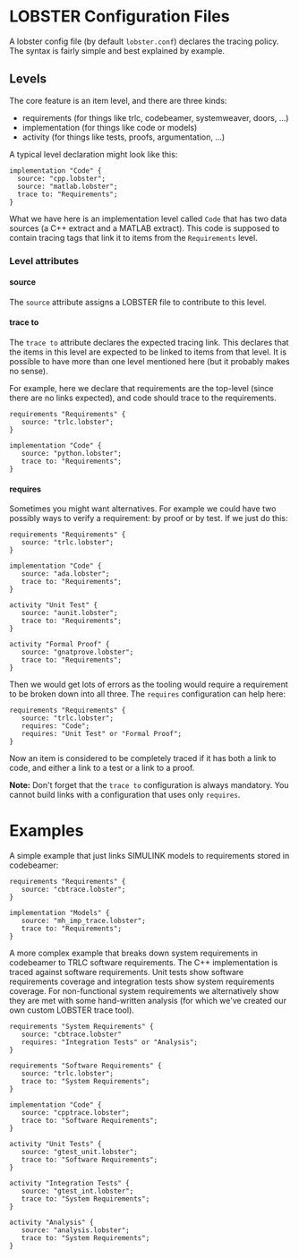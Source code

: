 # LOBSTER Configuration Files

A lobster config file (by default `lobster.conf`) declares the tracing
policy. The syntax is fairly simple and best explained by example.

## Levels

The core feature is an item level, and there are three kinds:

* requirements (for things like trlc, codebeamer, systemweaver, doors, ...)
* implementation (for things like code or models)
* activity (for things like tests, proofs, argumentation, ...)

A typical level declaration might look like this:

```
implementation "Code" {
  source: "cpp.lobster";
  source: "matlab.lobster";
  trace to: "Requirements";
}
```

What we have here is an implementation level called `Code` that has
two data sources (a C++ extract and a MATLAB extract). This code is
supposed to contain tracing tags that link it to items from the
`Requirements` level.

### Level attributes

#### source

The `source` attribute assigns a LOBSTER file to contribute to this
level.

#### trace to

The `trace to` attribute declares the expected tracing link. This
declares that the items in this level are expected to be linked to
items from that level. It is possible to have more than one level
mentioned here (but it probably makes no sense).

For example, here we declare that requirements are the top-level
(since there are no links expected), and code should trace to the
requirements.

```
requirements "Requirements" {
   source: "trlc.lobster";
}

implementation "Code" {
   source: "python.lobster";
   trace to: "Requirements";
}
```

#### requires

Sometimes you might want alternatives. For example we could have two
possibly ways to verify a requirement: by proof or by test. If we just
do this:

```
requirements "Requirements" {
   source: "trlc.lobster";
}

implementation "Code" {
   source: "ada.lobster";
   trace to: "Requirements";
}

activity "Unit Test" {
   source: "aunit.lobster";
   trace to: "Requirements";
}

activity "Formal Proof" {
   source: "gnatprove.lobster";
   trace to: "Requirements";
}
```

Then we would get lots of errors as the tooling would require a
requirement to be broken down into all three. The `requires`
configuration can help here:


```
requirements "Requirements" {
   source: "trlc.lobster";
   requires: "Code";
   requires: "Unit Test" or "Formal Proof";
}
```

Now an item is considered to be completely traced if it has both a
link to code, and either a link to a test or a link to a proof.

**Note:**
Don't forget that the `trace to` configuration is always mandatory.
You cannot build links with a configuration that uses only `requires`.

# Examples

A simple example that just links SIMULINK models to requirements
stored in codebeamer:

```
requirements "Requirements" {
   source: "cbtrace.lobster";
}

implementation "Models" {
   source: "mh_imp_trace.lobster";
   trace to: "Requirements";
}
```

A more complex example that breaks down system requirements in
codebeamer to TRLC software requirements. The C++ implementation is
traced against software requirements. Unit tests show software
requirements coverage and integration tests show system requirements
coverage. For non-functional system requirements we alternatively show
they are met with some hand-written analysis (for which we've created
our own custom LOBSTER trace tool).

```
requirements "System Requirements" {
   source: "cbtrace.lobster"
   requires: "Integration Tests" or "Analysis";
}

requirements "Software Requirements" {
   source: "trlc.lobster";
   trace to: "System Requirements";
}

implementation "Code" {
   source: "cpptrace.lobster";
   trace to: "Software Requirements";
}

activity "Unit Tests" {
   source: "gtest_unit.lobster";
   trace to: "Software Requirements";
}

activity "Integration Tests" {
   source: "gtest_int.lobster";
   trace to: "System Requirements";
}

activity "Analysis" {
   source: "analysis.lobster";
   trace to: "System Requirements";
}
```
